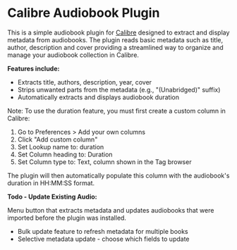 # Calibre Audiobook Plugin

This is a simple audiobook plugin for [Calibre](https://calibre-ebook.com/) designed to extract and display metadata from audiobooks. The plugin reads basic metadata such as title, author, description and cover providing a streamlined way to organize and manage your audiobook collection in Calibre.

**Features include:**
* Extracts title, authors, description, year, cover
* Strips unwanted parts from the metadata (e.g., "(Unabridged)" suffix)
* Automatically extracts and displays audiobook duration


Note: To use the duration feature, you must first create a custom column in Calibre:
1. Go to Preferences > Add your own columns
2. Click "Add custom column"
3. Set Lookup name to: duration
4. Set Column heading to: Duration
5. Set Column type to: Text, column shown in the Tag browser

The plugin will then automatically populate this column with the audiobook's duration in HH:MM:SS format.

**Todo - Update Existing Audio:**

Menu button that extracts metadata and updates audiobooks that were imported before the plugin was installed.
* Bulk update feature to refresh metadata for multiple books
* Selective metadata update - choose which fields to update
